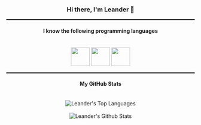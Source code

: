 <div align="center">
  <h3 class="title">Hi there, I'm Leander 👋</h3>
  <hr width="100%" style="height:3px;">
  <h4>I know the following programming languages</h4>
  <br>
  <img src="https://github.com/abranhe/programming-languages-logos/blob/master/src/java/java.png" width=50px height=50px>
  <img src="https://github.com/abranhe/programming-languages-logos/blob/master/src/kotlin/kotlin.png" width=50px height=50px>
  <img src="https://github.com/abranhe/programming-languages-logos/blob/master/src/lua/lua.png" width=50px height=50px>
  <hr width="100%" style="height:3px;">
  <h4>My GitHub Stats</h4>
  <br>
  <img allign="center" alt="Leander's Top Languages" src="https://github-readme-stats.vercel.app/api/top-langs/?username=LeleEdits&layout=compact&hide_border=true&theme=dark"/>
  <br>
  <br>
  <img allign="center" alt="Leander's Github Stats" src="https://github-readme-stats.vercel.app/api?username=LeleEdits&show_icons=true&hide_border=true&theme=dark"/>
</div>





